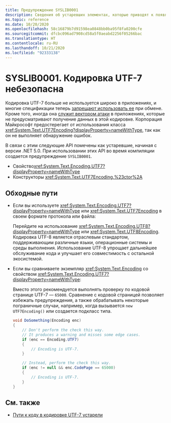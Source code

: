 ```yaml
---
title: Предупреждение SYSLIB0001
description: Сведения об устаревших элементах, которые приводят к появлению предупреждения во время компиляции SYSLIB0001.
ms.topic: reference
ms.date: 10/20/2020
ms.openlocfilehash: 58c16879b7d91598ea0848bb0ba95f8fa0200cfe
ms.sourcegitcommit: dfcbc096ad7908cd58a5f0aeabd2256f05266bac
ms.translationtype: HT
ms.contentlocale: ru-RU
ms.lasthandoff: 10/21/2020
ms.locfileid: "92333138"
---
```

# <a name="syslib0001-the-utf-7-encoding-is-insecure"></a>SYSLIB0001. Кодировка UTF-7 небезопасна

Кодировка UTF-7 больше не используется широко в приложениях, и многие спецификации теперь [запрещают использовать ее](https://security.stackexchange.com/a/68609/3573) при обмене. Кроме того, иногда она [служит вектором атаки](https://cve.mitre.org/cgi-bin/cvekey.cgi?keyword=utf-7) в приложениях, которые не предусматривают получение данных в этой кодировке. Корпорация Майкрософт предостерегает от использования класса <xref:System.Text.UTF7Encoding?displayProperty=nameWithType>, так как он не выполняет обнаружение ошибок.

В связи с этим следующие API помечены как устаревшие, начиная с версии .NET 5.0. При использовании этих API во время компиляции создается предупреждение `SYSLIB0001`.

- Свойство<xref:System.Text.Encoding.UTF7?displayProperty=nameWithType>
- Конструкторы <xref:System.Text.UTF7Encoding.%23ctor%2A>

## <a name="workarounds"></a>Обходные пути

- Если вы используете <xref:System.Text.Encoding.UTF7?displayProperty=nameWithType> или <xref:System.Text.UTF7Encoding> в своем формате протокола или файла:

  Перейдите на использование <xref:System.Text.Encoding.UTF8?displayProperty=nameWithType> или <xref:System.Text.UTF8Encoding>. Кодировка UTF-8 является отраслевым стандартом, поддерживающим различные языки, операционные системы и среды выполнения. Использование UTF-8 упрощает дальнейшее обслуживание кода и улучшает его совместимость с остальной экосистемой.

- Если вы сравниваете экземпляр <xref:System.Text.Encoding> со свойством <xref:System.Text.Encoding.UTF7?displayProperty=nameWithType>:

  Вместо этого рекомендуется выполнять проверку по кодовой странице UTF-7 — `65000`. Сравнение с кодовой страницей позволяет избежать предупреждения, а также обрабатывать некоторые пограничные случаи, например, когда вызывается `new UTF7Encoding()` или создается подкласс типа.

  ```csharp
  void DoSomething(Encoding enc)
  {
      // Don't perform the check this way.
      // It produces a warning and misses some edge cases.
      if (enc == Encoding.UTF7)
      {
          // Encoding is UTF-7.
      }

      // Instead, perform the check this way.
      if (enc != null && enc.CodePage == 65000)
      {
          // Encoding is UTF-7.
      }
  }
  ```

## <a name="see-also"></a>См. также

- [Пути к коду в кодировке UTF-7 устарели](3.1-5.0.md#utf-7-code-paths-are-obsolete)
